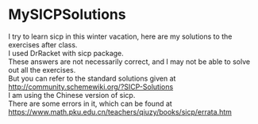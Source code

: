 # MySICPSolutions  
I try to learn sicp in this winter vacation, here are my solutions to the exercises after class.  
I used DrRacket with sicp package.  
These answers are not necessarily correct, and I may not be able to solve out all the exercises.  
But you can refer to the standard solutions given at http://community.schemewiki.org/?SICP-Solutions  
I am using the Chinese version of sicp.  
There are some errors in it, which can be found at https://www.math.pku.edu.cn/teachers/qiuzy/books/sicp/errata.htm  
